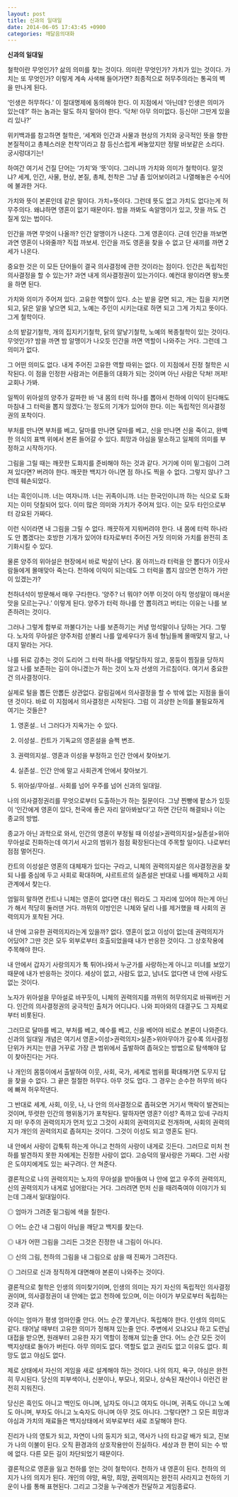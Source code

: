 ```yaml
---
layout: post
title: 신과의 일대일
date: 2014-06-05 17:43:45 +0900
categories: 깨달음의대화
---
```

**신과의 일대일** 

  


철학이란 무엇인가? 삶의 의미를 찾는 것이다. 의미란 무엇인가? 가치가 있는 것이다. 가치는 또 무엇인가? 이렇게 계속 사색해 들어가면? 최종적으로 허무주의라는 통곡의 벽을 만나게 된다. 

  


‘인생은 허무하다.’ 이 절대명제에 동의해야 한다. 이 지점에서 ‘아닌데? 인생은 의미가 있는데?’ 하는 놈과는 말도 하지 말아야 한다. ‘닥쳐! 아무 의미없다. 등신아! 그딴게 있을 리 있나?’ 

  


위키백과를 참고하면 철학은, ‘세계와 인간과 사물과 현상의 가치와 궁극적인 뜻을 향한 본질적이고 총체스러운 천착’이라고 참 등신스럽게 써놓았지만 정말 바보같은 소리다. 궁시렁대기는! 

  


하여간 여기서 건질 단어는 ‘가치’와 ‘뜻’이다. 그러니까 가치와 의미가 철학이다. 알것냐? 세계, 인간, 사물, 현상, 본질, 총체, 천착은 그냥 좀 있어보이려고 나열해놓은 수식어에 불과한 거다.

  


가치와 뜻이 본론인데 같은 말이다. 가치=뜻이다. 그런데 뜻도 없고 가치도 없다는게 허무주의다. 왜냐하면 영혼이 없기 때문이다. 밤을 까봐도 속알맹이가 있고, 잣을 까도 건질게 있는 법이다. 

  


인간을 까면 무엇이 나올까? 인간 알맹이가 나온다. 그게 영혼이다. 근데 인간을 까보면 과연 영혼이 나와줄까? 직접 까보셔. 인간을 까도 영혼을 찾을 수 없고 단 새끼를 까면 2세가 나온다. 

  


중요한 것은 이 모든 단어들이 결국 의사결정에 관한 것이라는 점이다. 인간은 독립적인 의사결정을 할 수 있는가? 과연 내게 의사결정권이 있는가이다. 예컨대 왕이라면 왕노릇을 하면 된다. 

  


가치와 의미가 주어져 있다. 고유한 역할이 있다. 소는 밭을 갈면 되고, 개는 집을 지키면 되고, 닭은 알을 낳으면 되고, 노예는 주인이 시키는대로 하면 되고 그게 가치고 뜻이다. 그게 철학이다. 

  


소의 밭갈기철학, 개의 집지키기철학, 닭의 알낳기철학, 노예의 복종철학이 있는 것이다. 무엇인가? 밤을 까면 밤 알맹이가 나오듯 인간을 까면 역할이 나와주는 거다. 그런데 그 의미가 없다. 

  


그 어떤 의미도 없다. 내게 주어진 고유한 역할 따위는 없다. 이 지점에서 진정 철학은 시작된다. 이 점을 인정한 사람과는 어른들의 대화가 되는 것이며 아닌 사람은 닥쳐! 꺼져! 교회나 가봐. 

  


일찍이 위아설의 양주가 갈파한 바 ‘내 몸의 터럭 하나를 뽑아서 천하에 이익이 된다해도 마침내 그 터럭을 뽑지 않겠다.’는 정도의 기개가 있어야 한다. 이는 독립적인 의사결정권의 포착이다. 

  


부처를 만나면 부처를 베고, 달마를 만나면 달마를 베고, 신을 만나면 신을 죽이고, 완벽한 의식의 표백 위에서 본론 들어갈 수 있다. 희망과 야심을 말소하고 일체의 의미를 부정하고 시작하기다. 

  


그림을 그릴 때는 깨끗한 도화지를 준비해야 하는 것과 같다. 거기에 이미 밑그림이 그려져 있다면? 버려야 한다. 깨끗한 백지가 아니면 점 하나도 찍을 수 없다. 그렇지 않나? 그런데 훼손되었다.

  


너는 흑인이니까. 너는 여자니까. 너는 귀족이니까. 너는 한국인이니까 하는 식으로 도화지는 이미 덧칠되어 있다. 이미 많은 의미와 가치가 주어져 있다. 이는 모두 타인으로부터 강요된 가짜다. 

  


이런 식이라면 내 그림을 그릴 수 없다. 깨끗하게 지워버려야 한다. 내 몸에 터럭 하나라도 안 뽑겠다는 호방한 기개가 있어야 타자로부터 주어진 거짓 의미와 가치를 완전히 초기화시킬 수 있다. 

  


물론 양주의 위아설은 현장에서 바로 박살이 난다. 몸 아끼느라 터럭을 안 뽑다가 이웃사람들에게 몰매맞아 죽는다. 천하에 이익이 되는데도 그 터럭을 뽑지 않으면 천하가 가만이 있겠는가? 

  


천하녀석이 방문해서 매우 구타한다. ‘양주? 너 뭐야? 어쭈 이것이 아직 멍성말이 매서운 맛을 모르는구나.’ 이렇게 된다. 양주가 터럭 하나를 안 뽑히려고 버티는 이유는 나를 보존하려는 것이다. 

  


그러나 그렇게 함부로 까불다가는 나를 보존하기는 커녕 멍석말이나 당하는 거다. 그렇다. 노자의 무아설은 양주처럼 섣불리 나를 앞세우다가 동네 형님들께 몰매맞지 말고, 나대지 말라는 거다.

  


나를 뒤로 감추는 것이 도리어 그 터럭 하나를 약탈당하지 않고, 몽둥이 찜질을 당하지 않고 나를 보존하는 길이 아니겠는가 하는 것이 노자 선생의 가르침이다. 여기서 중요한건 의사결정이다. 

  


실제로 털을 뽑든 안뽑든 상관없다. 갈림길에서 의사결정을 할 수 밖에 없는 지점을 들이댄 것이다. 바로 이 지점에서 의사결정은 시작된다. 그럼 이 괴상한 논의를 불필요하게 여기는 것들은?

  


1) 영혼설.. 너 그러다가 지옥가는 수 있다.   
      
2) 이성설.. 칸트가 기독교의 영혼설을 슬쩍 변조.   
      
3) 권력의지설.. 영혼과 이성을 부정하고 인간 안에서 찾아보기.   
      
4) 실존설.. 인간 안에 말고 사회관계 안에서 찾아보기.   
      
5) 위아설/무아설.. 사회를 넘어 우주를 넘어 신과의 일대일. 

  


나의 의사결정권리를 무엇으로부터 도출하는가 하는 질문이다. 그냥 찐빵에 팥소가 있듯이 ‘인간에게 영혼이 있다, 천국에 좋은 자리 알아봐놨다’고 하면 간단히 해결되나 이는 종교의 방법. 

  


종교가 아닌 과학으로 와서, 인간의 영혼이 부정될 때 이성설>권력의지설>실존설>위아무아설로 진화하는데 여기서 사고의 범위가 점점 확장된다는데 주목할 일이다. 나로부터 점점 멀어진다. 

  


칸트의 이성설은 영혼의 대체재가 있다는 구라고, 니체의 권력의지설은 의사결정권을 찾되 나를 중심에 두고 사회로 확대하며, 샤르트르의 실존설은 반대로 나를 배제하고 사회관계에서 찾는다.

  


엄밀히 말하면 칸트나 니체는 영혼이 없다면 대신 뭐라도 그 자리에 있어야 하는게 아닌가 해서 적당히 둘러댄 거다. 까뮈의 이방인은 니체와 달리 나를 제거했을 때 사회의 권력의지가 포착된 거다. 

  


내 안에 고유한 권력의지라는게 있을까? 없다. 영혼이 없고 이성이 없는데 권력의지가 어딨어? 그딴 것은 모두 외부로부터 호출되었을때 내가 반응한 것이다. 그 상호작용에 주목해야 한다. 

  


내 안에서 갑자기 사랑의지가 툭 튀어나와서 누군가를 사랑하는게 아니고 미녀를 보았기 때문에 내가 반응하는 것이다. 세상이 없고, 사람도 없고, 남녀도 없다면 내 안에 사랑도 없는 것이다. 

  


노자가 위아설을 무아설로 바꾸듯이, 니체의 권력의지를 까뮈의 허무의지로 바꿔버린 거다. 인간의 의사결정권의 궁극적인 출처가 어디냐다. 나와 피아와의 대결구도 그 자체로부터 비롯된다. 

  


그러므로 달마를 베고, 부처를 베고, 예수를 베고, 신을 베어야 비로소 본론이 나와준다. 신과의 일대일 개념은 여기서 영혼>이성>권력의지>실존>위아무아가 갈수록 의사결정단위가 커지는 만큼 거꾸로 가장 큰 범위에서 출발하여 좁혀오는 방법으로 탐색해야 답이 찾아진다는 거다. 

  


나 개인의 몸뚱이에서 출발하여 이웃, 사회, 국가, 세계로 범위를 확대해가면 도무지 답을 찾을 수 없다. 그 끝은 절절한 허무다. 아무 것도 업다. 그 경우는 순수한 허무의 바다에 빠져 허우적댄다.

  


그 반대로 세계, 사회, 이웃, 나, 나 안의 의사결정으로 좁혀오면 거기서 맥락이 발견되는 것이며, 뚜렷한 인간의 행위동기가 포착된다. 말하자면 영혼? 이성? 족까고 있네 구라치지 마! 우주의 권력의지가 먼저 있고 그것이 사회의 권력의지로 전개하며, 사회의 권력의지가 개인의 권력의지로 좁혀지는 것이다. 그것이 이성도 되고 영혼도 된다.

  


내 안에서 사랑이 갑툭튀 하는게 아니고 천하의 사랑이 내게로 깃든다. 그러므로 미처 천하를 발견하지 못한 자에게는 진정한 사랑이 없다. 고승덕의 딸사랑은 가짜다. 그런 사랑은 도야지에게도 있는 싸구려다. 안 쳐준다. 

  


결론적으로 나의 권력의지는 노자의 무아설을 받아들여 나 안에 없고 우주의 권력의지, 신의 권력의지가 내게로 넘어왔다는 거다. 그러려면 먼저 신을 때려죽여야 이야기가 되는데 그래서 일대일이다. 

  


◎ 엄마가 그려준 밑그림에 색을 칠한다.   
      
◎ 어느 순간 내 그림이 아님을 깨닫고 백지를 찾는다.   
      
◎ 내가 어떤 그림을 그리든 그것은 진정한 내 그림이 아니다.   
      
◎ 신의 그림, 천하의 그림을 내 그림으로 삼을 때 진짜가 그려진다.   
      
◎ 그러므로 신과 정직하게 대면해야 본론이 나와주는 것이다. 

  


결론적으로 철학은 인생의 의미찾기이며, 인생의 의미는 자기 자신의 독립적인 의사결정권이며, 의사결정권이 내 안에는 없고 천하에 있으며, 이는 아이가 부모로부터 독립하는 것과 같다. 

  


아이는 엄마가 평생 엄마인줄 안다. 어느 순간 쫓겨난다. 독립해야 한다. 인생의 의미도 같다. 태어날 때부터 고유한 의미가 정해져 있는줄 안다. 주변에서 오냐오냐 하고 도련님 대접을 받으면, 원래부터 고유한 자기 역할이 정해져 있는줄 안다. 어느 순간 모든 것이 백지상태로 돌아가 버린다. 아무 의미도 없다. 역할도 없고 권리도 없고 이유도 없다. 희망도 없고 야심도 없다. 

  


제로 상태에서 자신의 게임을 새로 설계해야 하는 것이다. 나의 의지, 욕구, 야심은 완전히 무시된다. 당신의 피부색이나, 신분이나, 부모나, 외모나, 상속된 재산이나 이런건 완전히 지워진다. 

  


당신은 흑인도 아니고 백인도 아니며, 남자도 아니고 여자도 아니며, 귀족도 아니고 노예도 아니며, 부자도 아니고 노숙자도 아니며 아무 것도 아니다. 그렇다면? 그 모든 희망과 야심과 가치의 재료들은 백지상태에서 외부로부터 새로 조달해야 한다. 

  


진리가 나의 영토가 되고, 자연이 나의 둥지가 되고, 역사가 나의 타고갈 배가 되고, 진보가 나의 이불이 된다. 오직 환경과의 상호작용만이 진실하다. 세상과 한 편이 되는 수 밖에 없다. 다른 모든 길이 차단되었기 때문이다. 

  


결론적으로 영혼을 잃고 천하를 얻는 것이 철학이다. 천하가 내 영혼이 된다. 천하의 의지가 나의 의지가 된다. 개인의 야망, 욕망, 희망, 권력의지는 완전히 사라지고 천하의 기운이 나를 통해 표현된다. 그리고 그것을 누구에겐가 전달하고 게임종료다.